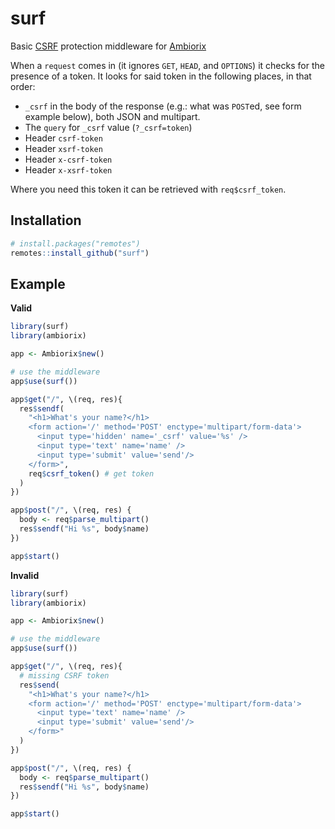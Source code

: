 # surf

Basic 
[CSRF](https://en.wikipedia.org/wiki/Cross-site_request_forgery)
protection middleware for
[Ambiorix](https://ambiorix.dev)

When a `request` comes in (it ignores `GET`, `HEAD`, and `OPTIONS`)
it checks for the presence of a token.
It looks for said token in the following places, in that order:

- `_csrf` in the body of the response 
(e.g.: what was `POST`ed, see form example below),
both JSON and multipart.
- The `query` for `_csrf` value (`?_csrf=token`)
- Header `csrf-token`
- Header `xsrf-token`
- Header `x-csrf-token`
- Header `x-xsrf-token`

Where you need this token it can be retrieved with
`req$csrf_token`.

## Installation

``` r
# install.packages("remotes")
remotes::install_github("surf")
```

## Example

__Valid__

``` r
library(surf)
library(ambiorix)

app <- Ambiorix$new()

# use the middleware
app$use(surf())

app$get("/", \(req, res){
  res$sendf(
    "<h1>What's your name?</h1>
    <form action='/' method='POST' enctype='multipart/form-data'>
      <input type='hidden' name='_csrf' value='%s' />
      <input type='text' name='name' />
      <input type='submit' value='send'/>
    </form>",
    req$csrf_token() # get token
  )
})

app$post("/", \(req, res) {
  body <- req$parse_multipart()
  res$sendf("Hi %s", body$name)
})

app$start()
```

__Invalid__

``` r
library(surf)
library(ambiorix)

app <- Ambiorix$new()

# use the middleware
app$use(surf())

app$get("/", \(req, res){
  # missing CSRF token
  res$send(
    "<h1>What's your name?</h1>
    <form action='/' method='POST' enctype='multipart/form-data'>
      <input type='text' name='name' />
      <input type='submit' value='send'/>
    </form>"
  )
})

app$post("/", \(req, res) {
  body <- req$parse_multipart()
  res$sendf("Hi %s", body$name)
})

app$start()
```
